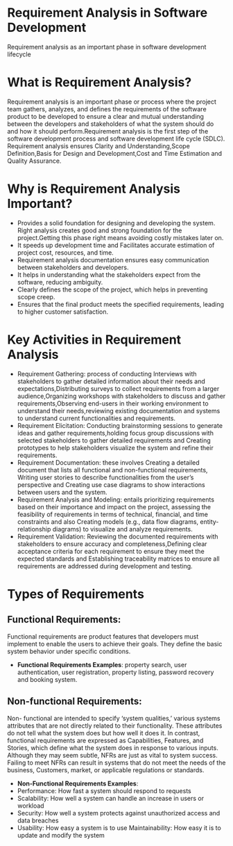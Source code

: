 # Requirement Analysis in Software Development

Requirement analysis as an important phase in software development lifecycle 

# What is Requirement Analysis?

Requirement analysis is an important phase or process where the project team gathers, analyzes, and defines the requirements of the software product to be developed to ensure a clear and mutual understanding between  the developers and stakeholders of what the system should do and how it should perform.Requirement analysis is the first step of the software development process and software development life cycle (SDLC). Requirement analysis ensures Clarity and Understanding,Scope Definition,Basis for Design and Development,Cost and Time Estimation and Quality Assurance.

# Why is Requirement Analysis Important?

- Provides a solid foundation for designing and developing the system. Right analysis creates good and strong foundation for the project.Getting this phase right means avoiding costly mistakes later on.
- It speeds up development time and Facilitates accurate estimation of project cost, resources, and time.
- Requirement analysis documentation ensures easy communication between stakeholders and developers.
- It helps in understanding what the stakeholders expect from the software, reducing ambiguity.
- Clearly defines the scope of the project, which helps in preventing scope creep.
- Ensures that the final product meets the specified requirements, leading to higher customer satisfaction.

# Key Activities in Requirement Analysis

- Requirement Gathering: process of conducting Interviews  with stakeholders to gather detailed information about their needs and expectations,Distributing surveys to collect requirements from a larger audience,Organizing workshops with stakeholders to discuss and gather requirements,Observing end-users in their working environment to understand their needs,reviewing existing documentation and systems to understand current functionalities and requirements.
- Requirement Elicitation: Conducting brainstorming sessions to generate ideas and gather requirements,holding focus group discussions with selected stakeholders to gather detailed requirements and Creating prototypes to help stakeholders visualize the system and refine their requirements.
- Requirement Documentation: these involves Creating a detailed document that lists all functional and non-functional requirements, Writing user stories to describe functionalities from the user’s perspective and Creating use case diagrams to show interactions between users and the system.
- Requirement Analysis and Modeling: entails prioritizing requirements based on their importance and impact on the project, assessing the feasibility of requirements in terms of technical, financial, and time constraints and also Creating models (e.g., data flow diagrams, entity-relationship diagrams) to visualize and analyze requirements.
- Requirement Validation: Reviewing the documented requirements with stakeholders to ensure accuracy and completeness,Defining clear acceptance criteria for each requirement to ensure they meet the expected standards and Establishing traceability matrices to ensure all requirements are addressed during development and testing.


# Types of Requirements

##  Functional Requirements:
 Functional requirements are product features that developers must implement to enable the users to achieve their goals. They define the basic system behavior under specific conditions.
- **Functional Requirements Examples**: property search, user authentication, user registration, property listing, password recovery  and booking system.
## Non-functional Requirements: 
Non- functional are intended to specify ‘system qualities,’ various systems attributes that are not directly related to their functionality. These attributes do not tell what the system does but how well it does it. In contrast, functional requirements are expressed as Capabilities, Features, and Stories, which define what the system does in response to various inputs. Although they may seem subtle, NFRs are just as vital to system success. Failing to meet NFRs can result in systems that do not meet the needs of the business, Customers, market, or applicable regulations or standards.
- **Non-Functional Requirements Examples**:
- Performance: How fast a system should respond to requests
-  Scalability: How well a system can handle an increase in users or workload
-  Security: How well a system protects against unauthorized access and data breaches
-  Usability: How easy a system is to use Maintainability: How easy it is to update and modify the system




